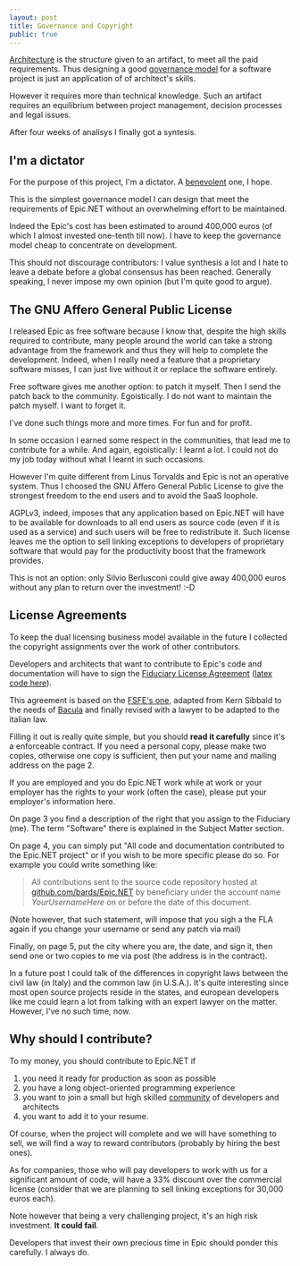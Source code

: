 ```yaml
---
layout: post
title: Governance and Copyright
public: true
---
```

[Architecture][architecture] is the structure given to an artifact, 
to meet all the paid requirements. 
Thus designing a good [governance model][governance-models] for a software 
project is just an application of of architect's skills.

However it requires more than technical knowledge. Such an artifact requires 
an equilibrium between project management, decision processes and legal issues.

After four weeks of analisys I finally got a syntesis.

I'm a dictator
--------------
For the purpose of this project, I'm a dictator. A [benevolent][bd] one, I hope.

This is the simplest governance model I can design that meet the requirements
of Epic.NET without an overwhelming effort to be maintained.

Indeed the Epic's cost has been estimated to around 400,000 euros 
(of which I almost invested one-tenth till now). I have to keep the 
governance model cheap to concentrate on development.

This should not discourage contributors: I value synthesis a lot and I hate 
to leave a debate before a global consensus has been reached.
Generally speaking, I never impose my own opinion (but I'm quite good to argue).

The GNU Affero General Public License
-------------------------------------
I released Epic as free software because I know that, despite the high 
skills required to contribute, many people around the world can take a strong 
advantage from the framework and thus they will help to complete the 
development. Indeed, when I really need a feature that a proprietary software 
misses, I can just live without it or replace the software entirely.

Free software gives me another option: to patch it myself.
Then I send the patch back to the community. Egoistically. 
I do not want to maintain the patch myself. I want to forget it.

I've done such things more and more times. For fun and for profit.

In some occasion I earned some respect in the communities, that lead me to 
contribute for a while. And again, egoistically: I learnt a lot. 
I could not do my job today without what I learnt in such occasions.

However I'm quite different from Linus Torvalds and Epic is not an operative 
system. Thus I choosed the GNU Affero General Public License to give the
strongest freedom to the end users and to avoid the SaaS loophole.

AGPLv3, indeed, imposes that any application based on Epic.NET will have to be 
available for downloads to all end users as source code (even if it is used 
as a service) and such users will be free to redistribute it. 
Such license leaves me the option to sell linking exceptions to developers of 
proprietary software that would pay for the productivity boost that the 
framework provides.

This is not an option: only Silvio Berlusconi could give away 400,000 euros 
without any plan to return over the investment! :-D

License Agreements
------------------
To keep the dual licensing business model available in the future I collected
the copyright assignments over the work of other contributors.

Developers and architects that want to contribute to Epic's code and 
documentation will have to sign the [Fiduciary License Agreement][fla]
([latex code here][fla-code]).

This agreement is based on the [FSFE's one][fsfe-fla], adapted from Kern 
Sibbald to the needs of [Bacula][bacula-fla] and finally revised with a 
lawyer to be adapted to the italian law.

Filling it out is really quite simple, but you should **read it carefully** 
since it's a enforceable contract. 
If you need a personal copy, please make two copies, otherwise one copy is 
sufficient, then put your name and mailing address on the page 2.

If you are employed and you do Epic.NET work while at work or your employer 
has the rights to your work (often the case), please put your employer's 
information here.

On page 3 you find a description of the right that you assign to the Fiduciary
(me). The term "Software" there is explained in the Subject Matter section.

On page 4, you can simply put "All code and documentation contributed to the 
Epic.NET project" or if you wish to be more specific please do so. For example 
you could write something like:

> All contributions sent to the source code repository hosted at
> [github.com/bards/Epic.NET][bards-repo] by beneﬁciary under 
> the account name *YourUsernameHere* on or before the date of this document.

(Note however, that such statement, will impose that you sigh a the FLA 
again if you change your username or send any patch via mail) 

Finally, on page 5, put the city where you are, the date, and sign it, then 
send one or two copies to me via post (the address is in the contract).

In a future post I could talk of the differences in copyright laws between the 
civil law (in Italy) and the common law (in U.S.A.). It's quite interesting 
since most open source projects reside in the states, and european developers 
like me could learn a lot from talking with an expert lawyer on the matter.
However, I've no such time, now.

Why should I contribute?
------------------------
To my money, you should contribute to Epic.NET if 

1. you need it ready for production as soon as possible
2. you have a long object-oriented programming experience
3. you want to join a small but high skilled [community][credits] of developers 
   and architects
4. you want to add it to your resume.

Of course, when the project will complete and we will have something to sell,
we will find a way to reward contributors (probably by hiring the best ones).

As for companies, those who will pay developers to work with us for 
a significant amount of code, will have a 33% discount over
the commercial license (consider that we are planning to sell linking 
exceptions for 30,000 euros each).

Note however that being a very challenging project, it's an high risk 
investment. **It could fail**. 

Developers that invest their own precious time in Epic should ponder this 
carefully. I always do.


[architecture]: http://epic.tesio.it/2011/06/29/software-architecture.html
[governance-models]: http://www.oss-watch.ac.uk/resources/governanceModels.xml
[bd]: http://www.oss-watch.ac.uk/resources/benevolentdictatorgovernancemodel.xml
[fla]: http://epic.tesio.it/doc/FLA.pdf
[fla-code]: https://gist.github.com/1240610
[fsfe-fla]: http://fsfe.org/projects/ftf/fla.en.html
[bacula-fla]: http://www.bacula.org/en/?page=fla
[credits]: http://epic.tesio.it/credits.html
[bards-repo]: https://github.com/bards/Epic.NET
